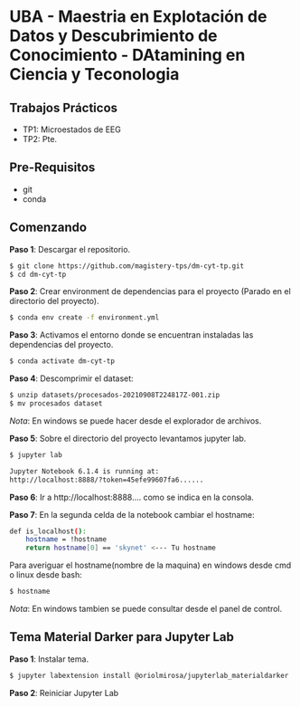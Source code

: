 # UBA - Maestria en Explotación de Datos y Descubrimiento de Conocimiento - DAtamining en Ciencia y Teconologia

## Trabajos Prácticos

* TP1: Microestados de EEG
* TP2: Pte.

## Pre-Requisitos

* git
* conda

## Comenzando

**Paso 1**: Descargar el repositorio.

```bash
$ git clone https://github.com/magistery-tps/dm-cyt-tp.git
$ cd dm-cyt-tp
```

**Paso 2**: Crear environment de dependencias para el proyecto (Parado en el directorio del proyecto).

```bash
$ conda env create -f environment.yml
```

**Paso 3**: Activamos el entorno donde se encuentran instaladas las dependencias del proyecto.

```bash
$ conda activate dm-cyt-tp
```

**Paso 4**: Descomprimir el dataset:

```bash
$ unzip datasets/procesados-20210908T224817Z-001.zip
$ mv procesados dataset
```
_Nota_: En windows se puede hacer desde el explorador de archivos.

**Paso 5**: Sobre el directorio del proyecto levantamos jupyter lab.

```bash
$ jupyter lab

Jupyter Notebook 6.1.4 is running at:
http://localhost:8888/?token=45efe99607fa6......
```

**Paso 6**: Ir a http://localhost:8888.... como se indica en la consola.

**Paso 7**: En la segunda celda de la notebook cambiar el hostname:

```bash
def is_localhost(): 
    hostname = !hostname
    return hostname[0] == 'skynet' <--- Tu hostname
```

Para averiguar el hostname(nombre de la maquina) en windows desde cmd o linux desde bash:

```bash
$ hostname
```
_Nota_: En windows tambien se puede consultar desde el panel de control.

## Tema Material Darker para Jupyter Lab

**Paso 1**: Instalar tema.

```bash
$ jupyter labextension install @oriolmirosa/jupyterlab_materialdarker
```

**Paso 2**: Reiniciar Jupyter Lab

